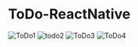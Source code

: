 # ToDo-ReactNative
![ToDo1](https://user-images.githubusercontent.com/67544022/205979065-b01cfee9-e957-422f-b858-9910ece3f3f6.PNG)
![todo2](https://user-images.githubusercontent.com/67544022/205979073-0a03fb0e-ed47-49ff-91fe-d3a20cbc74f7.PNG)
![ToDo3](https://user-images.githubusercontent.com/67544022/205979076-69704949-bea2-487a-8ab1-a986ed5adfff.PNG)
![ToDo4](https://user-images.githubusercontent.com/67544022/205979079-00ec57fb-7b2a-4bcd-aeb3-c39c114a7052.PNG)
